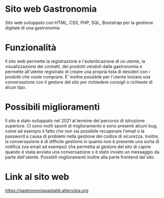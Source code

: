 # Sito web Gastronomia
Sito web sviluppato con HTML, CSS, PHP, SQL, Bootstrap per la gestione digitale di una gastronomia

# Funzionalità
Il sito web permette la registrazione e l'autenticazione di un utente, la visualizzazione dei contatti, dei prodotti venduti dalla gastronomia e permette all'utente registrato di creare una propria lista di desideri con i prodotti che vuole comprare. E' inoltre possibile per l'utente iniziare una conversazione con il gestore del sito per richiedere consigli o richieste di alcun tipo.

# Possibili miglioramenti
Il sito è stato sviluppato nel 2021 al termine del percorso di istruzione superiore. Ci sono molti spunti di miglioramento e sono presenti alcuni bug, come ad esempio il fatto che non sia possibile recuperare l'email o la password a causa di problemi nella gestione del codice di sicurezza. Inoltre, la conversazione è di difficile gestione in quanto non è presente una sorta di notifica (via email ad esempio) che permetta al gestore del sito di capire quando è stata avviata una conversazione o è stato inviato un messaggio da parte dell'utente.
Possibili miglioramenti inoltre alla parte frontend del sito.

# Link al sito web
https://gastronomiagastaldi.altervista.org
